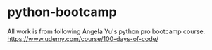# python-bootcamp
All work is from following Angela Yu's python pro bootcamp course. https://www.udemy.com/course/100-days-of-code/
